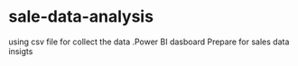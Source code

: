 # sale-data-analysis
using csv file for collect the data .Power BI dasboard Prepare for sales data insigts 
